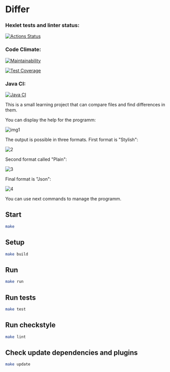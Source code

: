 # Differ

### Hexlet tests and linter status:
[![Actions Status](https://github.com/g0al/java-project-71/actions/workflows/hexlet-check.yml/badge.svg)](https://github.com/g0al/java-project-71/actions)
### Code Climate:
[![Maintainability](https://api.codeclimate.com/v1/badges/7aee28e2d870b2464d3e/maintainability)](https://codeclimate.com/github/g0al/java-project-71/maintainability)

[![Test Coverage](https://api.codeclimate.com/v1/badges/7aee28e2d870b2464d3e/test_coverage)](https://codeclimate.com/github/g0al/java-project-71/test_coverage)
### Java CI:
[![Java CI](https://github.com/g0al/java-project-71/actions/workflows/main.yml/badge.svg)](https://github.com/g0al/java-project-71/actions/workflows/main.yml)

This is a small learning project that can compare files and find differences in them. 

You can display the help for the programm:

![img1](https://github.com/user-attachments/assets/8b6253f8-fecd-4896-b0d5-a95c5a0a42f9)

The output is possible in three formats. First format is "Stylish":

![2](https://github.com/user-attachments/assets/9c42b5ff-12e4-4f71-9126-c05a081b3bbc)

Second format called "Plain":

![3](https://github.com/user-attachments/assets/3d1b0df6-efd7-4f56-8685-d153502dc956)

Final format is "Json":

![4](https://github.com/user-attachments/assets/5ddcee25-263e-4f96-82fe-6fe0ab939a73)

You can use next commands to manage the programm.

## Start

```bash
make
```

## Setup

```bash
make build
```

## Run

```bash
make run
```

## Run tests

```bash
make test
```

## Run checkstyle

```bash
make lint
```

## Check update dependencies and plugins

```bash
make update
```
